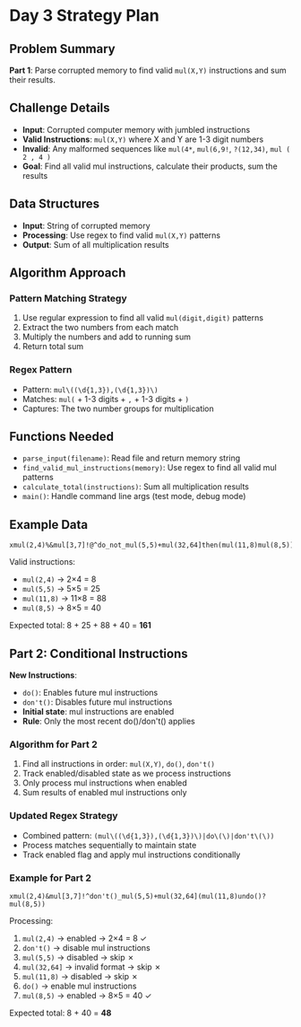 # Day 3 Strategy Plan

## Problem Summary

**Part 1**: Parse corrupted memory to find valid `mul(X,Y)` instructions and sum their results.

## Challenge Details

- **Input**: Corrupted computer memory with jumbled instructions
- **Valid Instructions**: `mul(X,Y)` where X and Y are 1-3 digit numbers
- **Invalid**: Any malformed sequences like `mul(4*`, `mul(6,9!`, `?(12,34)`, `mul ( 2 , 4 )`
- **Goal**: Find all valid mul instructions, calculate their products, sum the results

## Data Structures

- **Input**: String of corrupted memory
- **Processing**: Use regex to find valid `mul(X,Y)` patterns
- **Output**: Sum of all multiplication results

## Algorithm Approach

### Pattern Matching Strategy
1. Use regular expression to find all valid `mul(digit,digit)` patterns
2. Extract the two numbers from each match
3. Multiply the numbers and add to running sum
4. Return total sum

### Regex Pattern
- Pattern: `mul\((\d{1,3}),(\d{1,3})\)`
- Matches: `mul(` + 1-3 digits + `,` + 1-3 digits + `)`
- Captures: The two number groups for multiplication

## Functions Needed

- `parse_input(filename)`: Read file and return memory string
- `find_valid_mul_instructions(memory)`: Use regex to find all valid mul patterns
- `calculate_total(instructions)`: Sum all multiplication results
- `main()`: Handle command line args (test mode, debug mode)

## Example Data
```
xmul(2,4)%&mul[3,7]!@^do_not_mul(5,5)+mul(32,64]then(mul(11,8)mul(8,5))
```

Valid instructions:
- `mul(2,4)` → 2×4 = 8
- `mul(5,5)` → 5×5 = 25  
- `mul(11,8)` → 11×8 = 88
- `mul(8,5)` → 8×5 = 40

Expected total: 8 + 25 + 88 + 40 = **161**

## Part 2: Conditional Instructions

**New Instructions**:
- `do()`: Enables future mul instructions
- `don't()`: Disables future mul instructions
- **Initial state**: mul instructions are enabled
- **Rule**: Only the most recent do()/don't() applies

### Algorithm for Part 2
1. Find all instructions in order: `mul(X,Y)`, `do()`, `don't()`
2. Track enabled/disabled state as we process instructions
3. Only process mul instructions when enabled
4. Sum results of enabled mul instructions only

### Updated Regex Strategy
- Combined pattern: `(mul\((\d{1,3}),(\d{1,3})\)|do\(\)|don't\(\))`
- Process matches sequentially to maintain state
- Track enabled flag and apply mul instructions conditionally

### Example for Part 2
```
xmul(2,4)&mul[3,7]!^don't()_mul(5,5)+mul(32,64](mul(11,8)undo()?mul(8,5))
```

Processing:
1. `mul(2,4)` → enabled → 2×4 = 8 ✓
2. `don't()` → disable mul instructions
3. `mul(5,5)` → disabled → skip ✗
4. `mul(32,64]` → invalid format → skip ✗
5. `mul(11,8)` → disabled → skip ✗
6. `do()` → enable mul instructions  
7. `mul(8,5)` → enabled → 8×5 = 40 ✓

Expected total: 8 + 40 = **48**